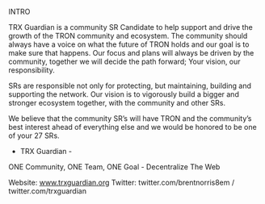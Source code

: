 INTRO

TRX Guardian is a community SR Candidate to help support and drive the growth of the TRON community and ecosystem.  The community should always have a voice on what the future of TRON holds and our goal is to make sure that happens.  Our focus and plans will always be driven by the community, together we will decide the path forward; Your vision, our responsibility. 

SRs are responsible not only for protecting, but maintaining, building and supporting the network.  Our vision is to vigorously build a bigger and stronger ecosystem together, with the community and other SRs.

We believe that the community SR’s will have TRON and the community’s best interest ahead of everything else and we would be honored to be one of your 27 SRs.

- TRX Guardian - 

ONE Community, ONE Team, ONE Goal - Decentralize The Web


Website:  www.trxguardian.org
Twitter: twitter.com/brentnorris8em / twitter.com/trxguardian 
